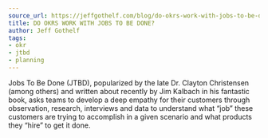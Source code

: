 ```yaml
---
source_url: https://jeffgothelf.com/blog/do-okrs-work-with-jobs-to-be-done/
title: DO OKRS WORK WITH JOBS TO BE DONE?
author: Jeff Gothelf
tags:
- okr
- jtbd
- planning
---
```

Jobs To Be Done (JTBD), popularized by the late Dr. Clayton Christensen (among others) and written about recently by Jim Kalbach in his fantastic book, asks teams to develop a deep empathy for their customers through observation, research, interviews and data to understand what “job” these customers are trying to accomplish in a given scenario and what products they “hire” to get it done. 
